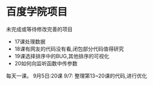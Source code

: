 # 百度学院项目

未完成或等待修改完善的项目

- 17课处理数据
- 18课有网友的代码没有看,闭包部分代码值得研究
- 19课选择排序中的BUG,其他排序的可视化
- 20如何向监听函数中传参数

每天一课。
9月5日:20课
9/7:
    整理第13~20课的代码,进行优化